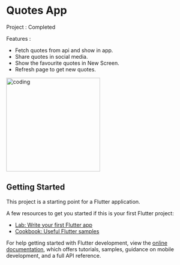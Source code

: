 # Quotes App


Project : Completed

Features :

- Fetch quotes from api and show in app.
- Share quotes in social media.
- Show the favourite quotes in New Screen.
- Refresh page to get new quotes.
  

<img align="center" alt="coding" width="250" src="https://github.com/balkrishnalamsal/codsoft_Intern_QuotesApp/raw/main/quotes.gif">



## Getting Started

This project is a starting point for a Flutter application.

A few resources to get you started if this is your first Flutter project:

- [Lab: Write your first Flutter app](https://docs.flutter.dev/get-started/codelab)
- [Cookbook: Useful Flutter samples](https://docs.flutter.dev/cookbook)

For help getting started with Flutter development, view the
[online documentation](https://docs.flutter.dev/), which offers tutorials,
samples, guidance on mobile development, and a full API reference.
